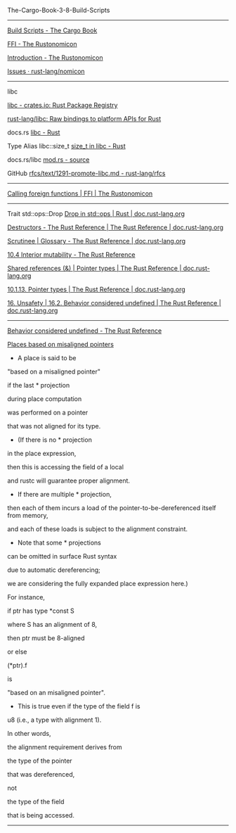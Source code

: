 The-Cargo-Book-3-8-Build-Scripts

____

[Build Scripts - The Cargo Book](https://doc.rust-lang.org/cargo/reference/build-scripts.html#outputs-of-the-build-script)

[FFI - The Rustonomicon](https://doc.rust-lang.org/nomicon/ffi.html)

[Introduction - The Rustonomicon](https://doc.rust-lang.org/nomicon/intro.html)

[Issues · rust-lang/nomicon](https://github.com/rust-lang/nomicon/issues)

____

libc

[libc - crates.io: Rust Package Registry](https://crates.io/crates/libc)

[rust-lang/libc: Raw bindings to platform APIs for Rust](https://github.com/rust-lang/libc)

docs.rs [libc - Rust](https://docs.rs/libc/0.2.158/libc/)

Type Alias libc::size_t [size_t in libc - Rust](https://docs.rs/libc/0.2.158/libc/type.size_t.html)

docs.rs/libc [mod.rs - source](https://docs.rs/libc/0.2.158/src/libc/unix/mod.rs.html#19)

GitHub [rfcs/text/1291-promote-libc.md - rust-lang/rfcs](https://github.com/rust-lang/rfcs/blob/HEAD/text/1291-promote-libc.md)

____

[Calling foreign functions | FFI | The Rustonomicon](https://doc.rust-lang.org/nomicon/ffi.html#calling-foreign-functions)

____

Trait std::ops::Drop [Drop in std::ops | Rust | doc.rust-lang.org](https://doc.rust-lang.org/std/ops/trait.Drop.html)

[Destructors - The Rust Reference | The Rust Reference | doc.rust-lang.org](https://doc.rust-lang.org/reference/destructors.html)

[Scrutinee | Glossary - The Rust Reference | doc.rust-lang.org](https://doc.rust-lang.org/reference/glossary.html#scrutinee)

[10.4 Interior mutability - The Rust Reference](https://doc.rust-lang.org/reference/interior-mutability.html)

[Shared references (&) | Pointer types | The Rust Reference | doc.rust-lang.org](https://doc.rust-lang.org/reference/types/pointer.html#shared-references-)

[10.1.13. Pointer types | The Rust Reference | doc.rust-lang.org](https://doc.rust-lang.org/reference/types/pointer.html#pointer-types)

[16. Unsafety | 16.2. Behavior considered undefined | The Rust Reference | doc.rust-lang.org](https://doc.rust-lang.org/reference/behavior-considered-undefined.html)

____

[Behavior considered undefined - The Rust Reference](https://doc.rust-lang.org/reference/behavior-considered-undefined.html#places-based-on-misaligned-pointers)

[Places based on misaligned pointers](https://doc.rust-lang.org/reference/behavior-considered-undefined.html#places-based-on-misaligned-pointers)

- A place is said to be 

"based on a misaligned pointer" 

if the last * projection 

during place computation 

was performed on a pointer 

that was not aligned for its type. 

- (If there is no * projection

in the place expression, 

then this is accessing the field of a local 

and rustc will guarantee proper alignment. 

- If there are multiple * projection,

then each of them incurs a load of the pointer-to-be-dereferenced itself from memory, 

and each of these loads is subject to the alignment constraint. 

- Note that some * projections
  
can be omitted in surface Rust syntax 

due to automatic dereferencing; 

we are considering the fully expanded place expression here.)



For instance, 

if ptr has type *const S 

where S has an alignment of 8, 

then ptr must be 8-aligned 

or else 

(*ptr).f 

is 

"based on an misaligned pointer". 

- This is true even if the type of the field f is

u8 (i.e., a type with alignment 1). 

In other words, 

the alignment requirement derives from 

the type of the pointer 

that was dereferenced, 

not 

the type of the field 

that is being accessed.



____
